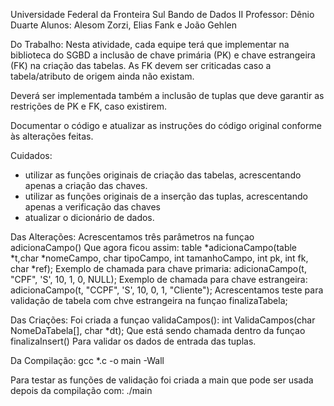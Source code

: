 Universidade Federal da Fronteira Sul
Bando de Dados II
Professor: Dênio Duarte
Alunos: Alesom Zorzi, Elias Fank e João Gehlen

Do Trabalho:
Nesta atividade, cada equipe terá que implementar na biblioteca do SGBD a inclusão de chave primária (PK) e chave estrangeira (FK) na criação das tabelas. As FK devem ser criticadas caso a tabela/atributo de origem ainda não existam.

Deverá ser implementada também a inclusão de tuplas que deve garantir as restrições de PK e FK, caso existirem.

Documentar o código e atualizar as instruções do código original conforme às alterações feitas.

Cuidados:
- utilizar as funções originais de criação das tabelas, acrescentando apenas a criação das chaves.
- utilizar as funções originais de a inserção das tuplas, acrescentando apenas a verificação das chaves
- atualizar o dicionário de dados.

Das Alterações:
Acrescentamos três parâmetros na funçao adicionaCampo()
Que agora ficou assim:
table *adicionaCampo(table *t,char *nomeCampo, char tipoCampo, int tamanhoCampo, int pk, int fk, char *ref);
Exemplo de chamada para chave primaria:
adicionaCampo(t, "CPF", 'S', 10, 1, 0, NULL);
Exemplo de chamada para chave estrangeira:
adicionaCampo(t, "CCPF", 'S', 10, 0, 1, "Cliente");
Acrescentamos teste para validação de tabela com chve estrangeira na funçao finalizaTabela;

Das Criações:
Foi criada a funçao validaCampos():
int ValidaCampos(char NomeDaTabela[], char *dt);
Que está sendo chamada dentro da funçao finalizaInsert()
Para validar os dados de entrada das tuplas.

Da Compilação:
gcc *.c -o main -Wall

Para testar as funções de validação foi criada a main
que pode ser usada depois da compilação com:
./main


